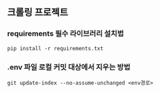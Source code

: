 ## 크롤링 프로젝트

### requirements 필수 라이브러리 설치법
```
pip install -r requirements.txt
```


### .env 파일 로컬 커밋 대상에서 지우는 방법
```
git update-index --no-assume-unchanged <env경로>
```
